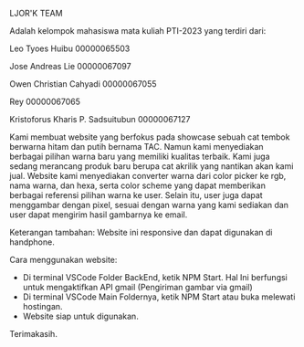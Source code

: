 LJOR'K TEAM

Adalah kelompok mahasiswa mata kuliah PTI-2023 yang terdiri dari:

Leo Tyoes Huibu
00000065503

Jose Andreas Lie
00000067097

Owen Christian Cahyadi
00000067055

Rey
00000067065

Kristoforus Kharis P. Sadsuitubun
00000067127

Kami membuat website yang berfokus pada showcase sebuah cat tembok berwarna hitam dan putih bernama TAC. Namun kami menyediakan berbagai pilihan warna baru yang memiliki kualitas terbaik. Kami juga sedang merancang produk baru berupa cat akrilik yang nantikan akan kami jual. Website kami menyediakan converter warna dari color picker ke rgb, nama warna, dan hexa, serta color scheme yang dapat memberikan berbagai referensi pilihan warna ke user. Selain itu, user juga dapat menggambar dengan pixel, sesuai dengan warna yang kami sediakan dan user dapat mengirim hasil gambarnya ke email.

Keterangan tambahan:
Website ini responsive dan dapat digunakan di handphone.

Cara menggunakan website:
- Di terminal VSCode Folder BackEnd, ketik NPM Start. Hal Ini berfungsi untuk mengaktifkan API gmail (Pengiriman gambar via gmail)
- Di terminal VSCode Main Foldernya, ketik NPM Start atau buka melewati hostingan.
- Website siap untuk digunakan.

Terimakasih.